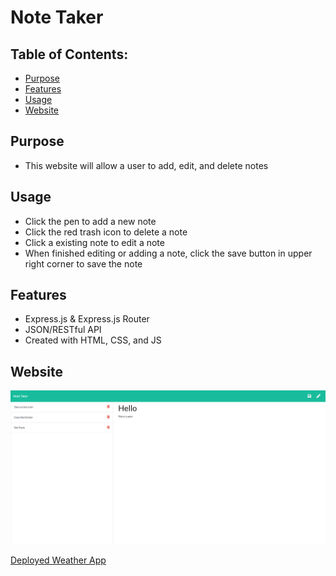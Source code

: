# Note Taker

## Table of Contents:

- [Purpose](#purpose)
- [Features](#features)
- [Usage](#usage)
- [Website](#website)

## Purpose

- This website will allow a user to add, edit, and delete notes

## Usage

- Click the pen to add a new note
- Click the red trash icon to delete a note
- Click a existing note to edit a note
- When finished editing or adding a note, click the save button in upper right corner to save the note

## Features

- Express.js & Express.js Router
- JSON/RESTful API
- Created with HTML, CSS, and JS

## Website

![Weather App](./images/note-taker.png)

[Deployed Weather App](https://vast-atoll-67249.herokuapp.com/)
